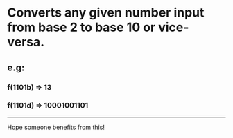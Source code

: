 <h1>Converts any given number input from base 2 to base 10 or vice-versa.</h1>

<h2>e.g:</h2>
<h3>f(1101b) => 13</h3>
<h3>f(1101d) => 10001001101</h3>

<hr>

Hope someone benefits from this!
